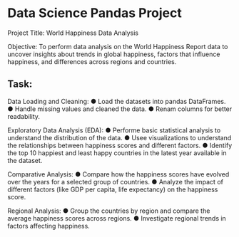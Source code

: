 # Data Science Pandas Project
Project Title: World Happiness Data Analysis

Objective:
To perform data analysis on the World Happiness Report data to uncover insights about trends
in global happiness, factors that influence happiness, and differences across regions and
countries.

## Task:
Data Loading and Cleaning:
● Load the datasets into pandas DataFrames.
● Handle missing values and cleaned the data.
● Renam columns for better readability.

Exploratory Data Analysis (EDA):
● Performe basic statistical analysis to understand the distribution of the data.
● Usee visualizations to understand the relationships between happiness scores and
different factors.
● Identify the top 10 happiest and least happy countries in the latest year available in the
dataset.

 Comparative Analysis:
● Compare how the happiness scores have evolved over the years for a selected group
of countries.
● Analyze the impact of different factors (like GDP per capita, life expectancy) on the
happiness score.

Regional Analysis:
● Group the countries by region and compare the average happiness scores across
regions.
● Investigate regional trends in factors affecting happiness.
